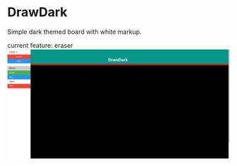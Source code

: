 # DrawDark

Simple dark themed board with white markup.

current feature:
    eraser
![Test Image 1](sample/sample.png )
